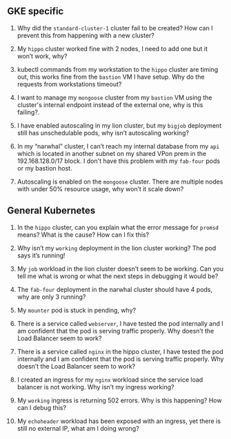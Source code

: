 ## GKE specific

1. Why did the `standard-cluster-1` cluster fail to be created? How can I prevent this from happening with a new cluster?

2. My `hippo` cluster worked fine with 2 nodes, I need to add one but it won’t work, why?

3. kubectl commands from my workstation to the `hippo` cluster are timing out, this works fine from the `bastion` VM I have setup. Why do the requests from workstations timeout?  

4. I want to manage my `mongoose` cluster from my `bastion` VM using the cluster's internal endpoint instead of the external one, why is this failing?.

5. I have enabled autoscaling in my lion cluster, but my `bigjob` deployment still has unschedulable pods, why isn’t autoscaling working?

6. In my “narwhal” cluster, I can’t reach my internal database from my `api` which is located in another subnet on my shared VPon prem in the 192.168.128.0/17 block. I don't have this problem with my `fab-four` pods or my bastion host.

7. Autoscaling is enabled on the `mongoose` cluster. There are multiple nodes with under 50% resource usage, why won’t it scale down?

## General Kubernetes

1. In the `hippo` cluster, can you explain what the error message for `promsd` means? What is the cause? How can I fix this?

2. Why isn’t my `working` deployment in the lion cluster working? The pod says it’s running!

3. My `job` workload in the lion cluster doesn’t seem to be working. Can you tell me what is wrong or what the next steps in debugging it would be?

4. The `fab-four` deployment in the narwhal cluster should have 4 pods, why are only 3 running?

5. My `mounter` pod is stuck in pending, why?

6. There is a service called `webserver`, I have tested the pod internally and I am confident that the pod is serving traffic properly. Why doesn’t the Load Balancer seem to work?

7. There is a service called `nginx` in the hippo cluster, I have tested the pod internally and I am confident that the pod is serving traffic properly. Why doesn’t the Load Balancer seem to work?

8. I created an ingress for my `nginx` workload since the service load balancer is not working. Why isn’t my ingress working?

9. My `working` ingress is returning 502 errors. Why is this happening?  How can I debug this?

10. My `echoheader` workload has been exposed with an ingress, yet there is still no external IP, what am I doing wrong?
